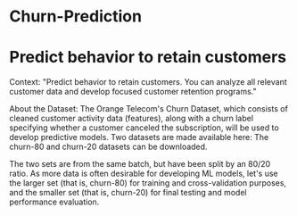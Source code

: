 # Churn-Prediction

# Predict behavior to retain customers
Context: "Predict behavior to retain customers. You can analyze all relevant customer data and develop focused customer retention programs."

About the Dataset:
The Orange Telecom's Churn Dataset, which consists of cleaned customer activity data (features), along with a churn label specifying whether a customer canceled the subscription, will be used to develop predictive models. Two datasets are made available here: The churn-80 and churn-20 datasets can be downloaded.

The two sets are from the same batch, but have been split by an 80/20 ratio. As more data is often desirable for developing ML models, let's use the larger set (that is, churn-80) for training and cross-validation purposes, and the smaller set (that is, churn-20) for final testing and model performance evaluation.
